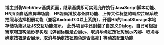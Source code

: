 **博主封装WebView基类页面，继承基类即可实现允许执行JavaScript脚本功能、H5页面自适应屏幕功能、H5视频播放与全屏功能、上传文件标签的响应拉起系统拍照与选择相册功能（兼容Android7.0以上系统）、开启H5的localStorage本地存储功能以及JS交互功能演示。**
**此外项目中还封装了自定义Dialog，自己可根据需求增加构造形参实现【弹窗标题是否展示、取消与确定按钮的展示内容、取消与确定按钮是否展示、取消与确定按钮颜色是否高亮】等动态配置功能**
